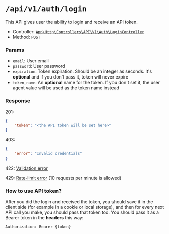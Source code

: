 # `/api/v1/auth/login`
This API gives user the ability to login and receive an API token.

- Controller: [`App\Http\Controllers\API\V1\Auth\LoginController`](../../../src/app/Http/Controllers/API/V1/Auth/LoginController.php)
- Method: `POST`

### Params

- `email`: User email
- `password`: User password
- `expiration`: Token expiration. Should be an integer as seconds. It's **optional** and if you don't pass it, token will never expire
- `token_name`: An **optional** name for the token. If you don't set it, the user agent value will be used as the token name instead

### Response

201:
```json
{
    "token": "<the API token will be set here>"
}
```

403:
```json
{
    "error": "Invalid credentials"
}
```

422: [Validation error](../validation-errors.md)

429: [Rate-limit error](../rate-limit-errors.md) (10 requests per minute is allowed)

### How to use API token?
After you did the login and received the token, you should save it in the client side (for example in a cookie or local storage),
and then for every next API call you make, you should pass that token too.
You should pass it as a Bearer token in the **headers** this way:

```
Authorization: Bearer {token}
```
